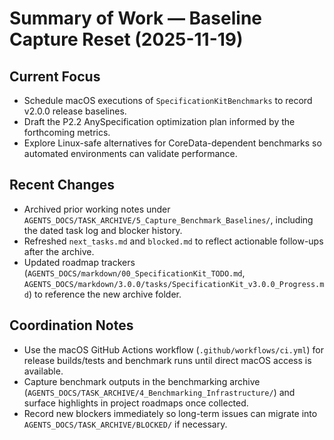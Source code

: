 # Summary of Work — Baseline Capture Reset (2025-11-19)

## Current Focus
- Schedule macOS executions of `SpecificationKitBenchmarks` to record v2.0.0 release baselines.
- Draft the P2.2 AnySpecification optimization plan informed by the forthcoming metrics.
- Explore Linux-safe alternatives for CoreData-dependent benchmarks so automated environments can validate performance.

## Recent Changes
- Archived prior working notes under `AGENTS_DOCS/TASK_ARCHIVE/5_Capture_Benchmark_Baselines/`, including the dated task log and blocker history.
- Refreshed `next_tasks.md` and `blocked.md` to reflect actionable follow-ups after the archive.
- Updated roadmap trackers (`AGENTS_DOCS/markdown/00_SpecificationKit_TODO.md`, `AGENTS_DOCS/markdown/3.0.0/tasks/SpecificationKit_v3.0.0_Progress.md`) to reference the new archive folder.

## Coordination Notes
- Use the macOS GitHub Actions workflow (`.github/workflows/ci.yml`) for release builds/tests and benchmark runs until direct macOS access is available.
- Capture benchmark outputs in the benchmarking archive (`AGENTS_DOCS/TASK_ARCHIVE/4_Benchmarking_Infrastructure/`) and surface highlights in project roadmaps once collected.
- Record new blockers immediately so long-term issues can migrate into `AGENTS_DOCS/TASK_ARCHIVE/BLOCKED/` if necessary.
